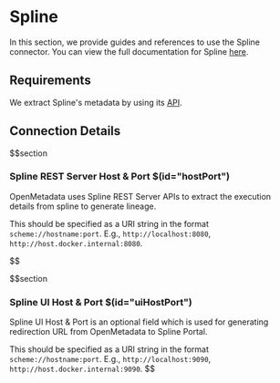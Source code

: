 # Spline

In this section, we provide guides and references to use the Spline connector. You can view the full documentation for Spline <a href="https://docs.open-metadata.org/connectors/pipeline/spline" target="_blank">here</a>.

## Requirements

We extract Spline's metadata by using its <a href="https://absaoss.github.io/spline/" target="_blank">API</a>.

## Connection Details

$$section
### Spline REST Server Host & Port $(id="hostPort")

OpenMetadata uses Spline REST Server APIs to extract the execution details from spline to generate lineage.

This should be specified as a URI string in the format `scheme://hostname:port`. E.g., `http://localhost:8080`, `http://host.docker.internal:8080`.


$$

$$section
### Spline UI Host & Port $(id="uiHostPort")

Spline UI Host & Port is an optional field which is used for generating redirection URL from OpenMetadata to Spline Portal. 

This should be specified as a URI string in the format `scheme://hostname:port`. E.g., `http://localhost:9090`, `http://host.docker.internal:9090`.
$$